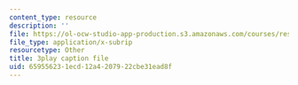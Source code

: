 ```yaml
---
content_type: resource
description: ''
file: https://ol-ocw-studio-app-production.s3.amazonaws.com/courses/res-3-004-visualizing-materials-science-fall-2017/659556231ecd12a4207922cbe31ead8f_LqwvVAtEIx8.srt
file_type: application/x-subrip
resourcetype: Other
title: 3play caption file
uid: 65955623-1ecd-12a4-2079-22cbe31ead8f
---
```

